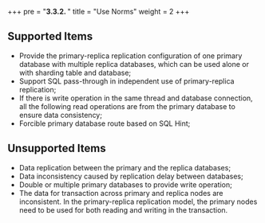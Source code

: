 +++
pre = "<b>3.3.2. </b>"
title = "Use Norms"
weight = 2
+++

## Supported Items

* Provide the primary-replica replication configuration of one primary database with multiple replica databases, which can be used alone or with sharding table and database;
* Support SQL pass-through in independent use of primary-replica replication;
* If there is write operation in the same thread and database connection, all the following read operations are from the primary database to ensure data consistency;
* Forcible primary database route based on SQL Hint;

## Unsupported Items

* Data replication between the primary and the replica databases;
* Data inconsistency caused by replication delay between databases;
* Double or multiple primary databases to provide write operation;
* The data for transaction across primary and replica nodes are inconsistent. 
In the primary-replica replication model, the primary nodes need to be used for both reading and writing in the transaction.
